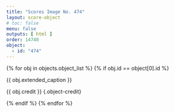 ```yaml
---
title: "Scores Image No. 474"
layout: score-object
# toc: false
menu: false
outputs: [ html ]
order: 14740
object:
  - id: "474"
---
```


{% for obj in objects.object_list %}
{% if obj.id == object[0].id %}

{{ obj.extended_caption }}

{{ obj.credit }} {.object-credit}

{% endif %}
{% endfor %}
